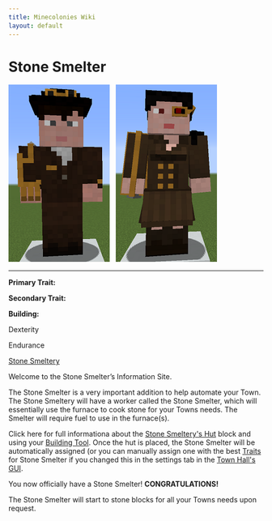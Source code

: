 ```yaml
---
title: Minecolonies Wiki
layout: default
---
```

# Stone Smelter

<div class="infobox box text-center">
<img src="../../assets/images/workers/stonesmelter_m.png" alt="Stone Smelter Male" />&nbsp;&nbsp;&nbsp;<img src="../../assets/images/workers/stonesmelter_f.png" alt="Stone Smelter Female" />
<hr />
  <div class="row section-text text-left">
    <div class="col">
      <p><strong>Primary Trait:</strong></p>
      <p><strong>Secondary Trait:</strong></p>
      <p><strong>Building:</strong></p>
    </div>
    <div class="col">
      <p class="traitp">Dexterity</p>
      <p class="traits">Endurance</p>
      <p><a href="../buildings/stonesmeltery">Stone Smeltery</a></p>
    </div>
  </div>
</div>

Welcome to the Stone Smelter’s Information Site.

The Stone Smelter is a very important addition to help automate your Town. The Stone Smeltery will have a worker called the Stone Smelter, which will essentially use the furnace to cook stone for your Towns needs. The Smelter will require fuel to use in the furnace(s).

Click here for full informationa about the [Stone Smeltery's Hut](../buildings/stonesmeltery) block and using your [Building Tool](../items/buildingtool). Once the hut is placed, the Stone Smelter will be automatically assigned (or you can manually assign one with the best  [Traits](../systems/workerinfo) for Stone Smelter if you changed this in the settings tab in the [Town Hall's GUI](../../source/buildings/townhall).

You now officially have a Stone Smelter! **CONGRATULATIONS!**

The Stone Smelter will start to stone blocks for all your Towns needs upon request.

